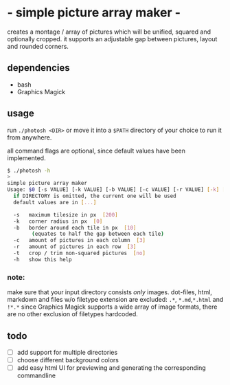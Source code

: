 # - simple picture array maker -

creates a montage / array of pictures which will be unified, squared and optionally cropped.
it supports an adjustable gap between pictures, layout and rounded corners.

## dependencies

- bash
- Graphics Magick

## usage

run `./photosh <DIR>` or move it into a `$PATH` directory of your choice to run it from anywhere.

all command flags are optional, since default values have been implemented.

```sh
$ ./photosh -h
>
simple picture array maker
Usage: $0 [-s VALUE] [-k VALUE] [-b VALUE] [-c VALUE] [-r VALUE] [-k] [-h] [DIRECTORY]
  if DIRECTORY is omitted, the current one will be used
  default values are in [...]

  -s   maximum tilesize in px  [200]
  -k   corner radius in px  [0]
  -b   border around each tile in px  [10]
        (equates to half the gap between each tile)
  -c   amount of pictures in each column  [3]
  -r   amount of pictures in each row  [3]
  -t   crop / trim non-squared pictures  [no]
  -h   show this help
```

### note:

make sure that your input directory consists *only* images.
dot-files, html, markdown and files w/o filetype extension are excluded: `.*`, `*.md`,`*.html` and `!*.*`
since Graphics Magick supports a wide array of image formats, there are no other exclusion of filetypes hardcoded.

## todo

- [ ] add support for multiple directories
- [ ] choose different background colors
- [ ] add easy html UI for previewing and generating the corresponding commandline
